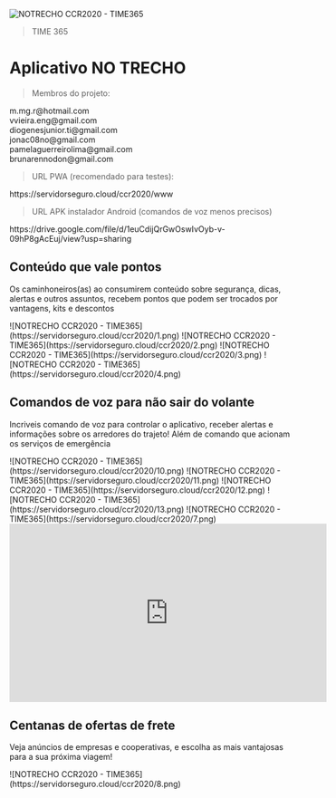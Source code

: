 ![NOTRECHO CCR2020 - TIME365](https://servidorseguro.cloud/ccr2020/title-hackathon.png)

> TIME 365


<h1 align:"center">Aplicativo NO TRECHO</h1>


> Membros do projeto:
<p>
  m.mg.r@hotmail.com <br>
  vvieira.eng@gmail.com <br>
  diogenesjunior.ti@gmail.com <br>
  jonac08no@gmail.com <br>
  pamelaguerreirolima@gmail.com <br>
  brunarennodon@gmail.com <br>
</p>

> URL PWA (recomendado para testes):
<p>
  https://servidorseguro.cloud/ccr2020/www
</p>

> URL APK instalador Android (comandos de voz menos precisos)
<p>
  https://drive.google.com/file/d/1euCdijQrGwOswIvOyb-v-09hP8gAcEuj/view?usp=sharing
</p>

<h2 align:"center">Conteúdo que vale pontos</h2>
<p>Os caminhoneiros(as) ao consumirem conteúdo sobre segurança, dicas, alertas e outros assuntos, recebem pontos que podem ser trocados por vantagens, kits e descontos</p>
![NOTRECHO CCR2020 - TIME365](https://servidorseguro.cloud/ccr2020/1.png)
![NOTRECHO CCR2020 - TIME365](https://servidorseguro.cloud/ccr2020/2.png)
![NOTRECHO CCR2020 - TIME365](https://servidorseguro.cloud/ccr2020/3.png)
![NOTRECHO CCR2020 - TIME365](https://servidorseguro.cloud/ccr2020/4.png)

<h2 align:"center">Comandos de voz para não sair do volante</h2>
<p>Incriveis comando de voz para controlar o aplicativo, receber alertas e informações sobre os arredores do trajeto! Além de comando que acionam os serviços de emergência</p>
![NOTRECHO CCR2020 - TIME365](https://servidorseguro.cloud/ccr2020/10.png)
![NOTRECHO CCR2020 - TIME365](https://servidorseguro.cloud/ccr2020/11.png)
![NOTRECHO CCR2020 - TIME365](https://servidorseguro.cloud/ccr2020/12.png)
![NOTRECHO CCR2020 - TIME365](https://servidorseguro.cloud/ccr2020/13.png)
![NOTRECHO CCR2020 - TIME365](https://servidorseguro.cloud/ccr2020/7.png)

<iframe width="560" height="315" src="https://www.youtube.com/embed/Go5ALJ6f3Nc" frameborder="0" allow="accelerometer; autoplay; encrypted-media; gyroscope; picture-in-picture" allowfullscreen></iframe>


<h2 align:"center">Centanas de ofertas de frete</h2>
<p>Veja anúncios de empresas e cooperativas, e escolha as mais vantajosas para a sua próxima viagem!</p>
![NOTRECHO CCR2020 - TIME365](https://servidorseguro.cloud/ccr2020/8.png)



